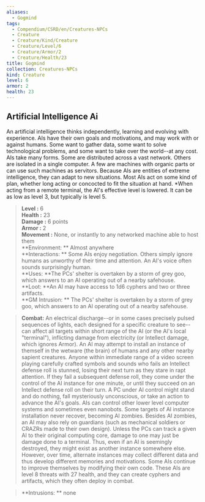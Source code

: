 ```yaml
---
aliases:
  - Gogmind
tags:
  - Compendium/CSRD/en/Creatures-NPCs
  - Creature
  - Creature/Kind/Creature
  - Creature/Level/6
  - Creature/Armor/2
  - Creature/Health/23
title: Gogmind
collection: Creatures-NPCs
kind: Creature
level: 6
armor: 2
health: 23
---
```

## Artificial Intelligence Ai  
An artificial intelligence thinks independently, learning and evolving with experience. AIs have their own goals and motivations, and may work with or against humans. Some want to gather data, some want to solve technological problems, and some want to take over the world--at any cost. 
AIs take many forms. Some are distributed across a vast network. Others are isolated in a single computer. A few are machines with organic parts or can use such machines as servitors. 
Because AIs are entities of extreme intelligence, they can adapt to new situations. Most AIs act on some kind of plan, whether long acting or concocted to fit the situation at hand.
*When acting from a remote terminal, the AI's effective level is lowered. It can be as low as level 3, but typically is level 5.  

  
> **Level :** 6  
> **Health :** 23  
> **Damage :** 6 points  
> **Armor :** 2  
> **Movement :** None, or instantly to any networked machine able to host them  
> **Environment: ** Almost anywhere  
> **Interactions: ** Some AIs enjoy negotiation. Others simply ignore humans as unworthy of their time and attention. An AI's voice often sounds surprisingly human.  
> **Uses: **The PCs' shelter is overtaken by a storm of grey goo, which answers to an AI operating out of a nearby safehouse.  
> **Loot: **An AI may have access to 1d6 cyphers and two or three artifacts.  
> **GM Intrusion: ** The PCs' shelter is overtaken by a storm of grey goo, which answers to an AI operating out of a nearby safehouse.  

> **Combat:** 
> An electrical discharge--or in some cases precisely pulsed sequences of lights, each designed for a specific creature to see--can affect all targets within short range of the AI (or the AI's local "terminal"), inflicting damage from electricity (or Intellect damage, which ignores Armor). 
An AI may attempt to install an instance of themself in the wetware (the brain) of humans and any other nearby sapient creatures. Anyone within immediate range of a video screen playing carefully crafted symbols and sounds who fails an Intellect defense roll is stunned, losing their next turn as they stare in rapt attention. If they fail a subsequent defense roll, they come under the control of the AI instance for one minute, or until they succeed on an Intellect defense roll on their turn. A PC under AI control might stand and do nothing, fall mysteriously unconscious, or take an action to advance the AI's goals. 
AIs can control other lower level computer systems and sometimes even nanobots. 
Some targets of AI instance installation never recover, becoming AI zombies. Besides AI zombies, an AI may also rely on guardians (such as mechanical soldiers or CRAZRs made to their own design). 
Unless the PCs can track a given AI to their original computing core, damage to one may just be damage done to a terminal. Thus, even if an AI is seemingly destroyed, they might exist as another instance somewhere else. However, over time, alternate instances may collect different data and thus develop different memories and motivations. 
Some AIs continue to improve themselves by modifying their own code. These AIs are level 8 threats with 27 health, and they can create cyphers and artifacts, which they often deploy in combat.  
  

> **Intrusions: ** 
> none  
